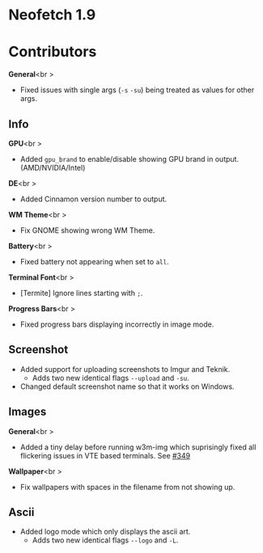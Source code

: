 # Neofetch 1.9

# Contributors


**General**<br \>

- Fixed issues with single args (`-s` `-su`) being treated as values for other args.


## Info

**GPU**<br \>

- Added `gpu_brand` to enable/disable showing GPU brand in output. (AMD/NVIDIA/Intel)

**DE**<br \>

- Added Cinnamon version number to output.

**WM Theme**<br \>

- Fix GNOME showing wrong WM Theme.

**Battery**<br \>

- Fixed battery not appearing when set to `all`.

**Terminal Font**<br \>

- [Termite] Ignore lines starting with `;`.

**Progress Bars**<br \>

- Fixed progress bars displaying incorrectly in image mode.


## Screenshot

- Added support for uploading screenshots to Imgur and Teknik.
    - Adds two new identical flags `--upload` and `-su`.
- Changed default screenshot name so that it works on Windows.


## Images

**General**<br \>

- Added a tiny delay before running w3m-img which suprisingly fixed all flickering issues in VTE based terminals. See [#349](https://github.com/dylanaraps/neofetch/pull/349)

**Wallpaper**<br \>

- Fix wallpapers with spaces in the filename from not showing up.


## Ascii

- Added logo mode which only displays the ascii art.
    - Adds two new identical flags `--logo` and `-L`.
